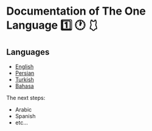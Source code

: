 # Documentation of The One Language 1️⃣ 🕐 🩱

## Languages

- [English](/en/)
- [Persian](/fa/)
- [Turkish](/tr/)
- [Bahasa](/in/)

The next steps:

- Arabic
- Spanish
- etc...
